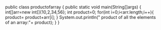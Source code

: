 public class  productofarray
{
   public static void main(String[]args)
    {
       int[]arr=new int[]{10,2,34,56};
        int product=0;
            for(int i=0;i<arr.length;i++){
        product= product+arr[i];
        }
        System.out.println(" product of all the elements of an array:"+ product);
         }
    }

